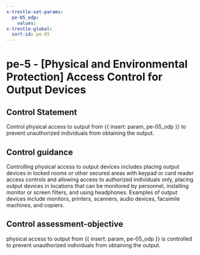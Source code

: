 ```yaml
---
x-trestle-set-params:
  pe-05_odp:
    values:
x-trestle-global:
  sort-id: pe-05
---
```


# pe-5 - \[Physical and Environmental Protection\] Access Control for Output Devices

## Control Statement

Control physical access to output from {{ insert: param, pe-05_odp }} to prevent unauthorized individuals from obtaining the output.

## Control guidance

Controlling physical access to output devices includes placing output devices in locked rooms or other secured areas with keypad or card reader access controls and allowing access to authorized individuals only, placing output devices in locations that can be monitored by personnel, installing monitor or screen filters, and using headphones. Examples of output devices include monitors, printers, scanners, audio devices, facsimile machines, and copiers.

## Control assessment-objective

physical access to output from {{ insert: param, pe-05_odp }} is controlled to prevent unauthorized individuals from obtaining the output.
